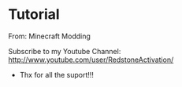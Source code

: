Tutorial
========

From: Minecraft Modding

Subscribe to my Youtube Channel: http://www.youtube.com/user/RedstoneActivation/
- Thx for all the suport!!!
